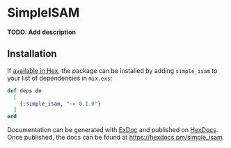 # SimpleISAM

**TODO: Add description**

## Installation

If [available in Hex](https://hex.pm/docs/publish), the package can be installed
by adding `simple_isam` to your list of dependencies in `mix.exs`:

```elixir
def deps do
  [
    {:simple_isam, "~> 0.1.0"}
  ]
end
```

Documentation can be generated with [ExDoc](https://github.com/elixir-lang/ex_doc)
and published on [HexDocs](https://hexdocs.pm). Once published, the docs can
be found at <https://hexdocs.pm/simple_isam>.

